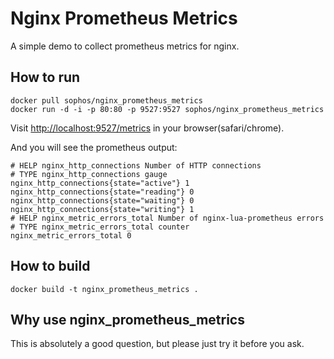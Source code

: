 Nginx Prometheus Metrics
===
A simple demo to collect prometheus metrics for nginx.

How to run
---

```
docker pull sophos/nginx_prometheus_metrics
docker run -d -i -p 80:80 -p 9527:9527 sophos/nginx_prometheus_metrics
```

Visit [http://localhost:9527/metrics](http://localhost:9527/metrics) in your browser(safari/chrome).

And you will see the prometheus output:
```
# HELP nginx_http_connections Number of HTTP connections
# TYPE nginx_http_connections gauge
nginx_http_connections{state="active"} 1
nginx_http_connections{state="reading"} 0
nginx_http_connections{state="waiting"} 0
nginx_http_connections{state="writing"} 1
# HELP nginx_metric_errors_total Number of nginx-lua-prometheus errors
# TYPE nginx_metric_errors_total counter
nginx_metric_errors_total 0
```
How to build
---

```
docker build -t nginx_prometheus_metrics .
```

Why use nginx_prometheus_metrics
---
This is absolutely a good question, but please just try it before you ask.
